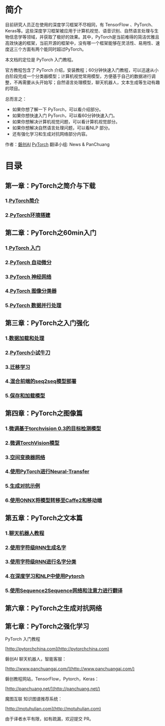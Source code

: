 # 简介

目前研究人员正在使用的深度学习框架不尽相同，有 TensorFlow 、PyTorch、Keras等。这些深度学习框架被应用于计算机视觉、语音识别、自然语言处理与生物信息学等领域，并获取了极好的效果。其中，PyTorch是当前难得的简洁优雅且高效快速的框架，当前开源的框架中，没有哪一个框架能够在灵活性、易用性、速度这三个方面有两个能同时超过PyTorch。

本文档的定位是 PyTorch 入门教程。

官方教程包含了 PyTorch 介绍，安装教程；60分钟快速入门教程，可以迅速从小白阶段完成一个分类器模型；计算机视觉常用模型，方便基于自己的数据进行调整，不再需要从头开始写；自然语言处理模型，聊天机器人，文本生成等生动有趣的项目。

总而言之：
* 如果你想了解一下 PyTorch，可以看介绍部分。
* 如果你想快速入门 PyTorch，可以看60分钟快速入门。
* 如果你想解决计算机视觉问题，可以看计算机视觉部分。
* 如果你想解决自然语言处理问题，可以看NLP 部分。
* 还有强化学习和生成对抗网络部分内容。

作者：[磐创AI](http://www.panchuangai.com/) [PyTorch](http://pytorch123.com/) 翻译小组: News & PanChuang

# 目录
## 第一章：PyTorch之简介与下载
### 1.[PyTorch简介](https://github.com/fendouai/PyTorchDocs/blob/master/FirstSection/PyTorchIntro.md)
### 2.[PyTorch环境搭建](https://github.com/fendouai/PyTorchDocs/blob/master/FirstSection/InstallIutorial.md)

## 第二章：PyTorch之60min入门
### 1.[PyTorch 入门](https://github.com/fendouai/PyTorchDocs/blob/master/SecondSection/what_is_pytorch.md)
### 2.[PyTorch 自动微分](https://github.com/fendouai/PyTorchDocs/blob/master/SecondSection/autograd_automatic_differentiation.md)
### 3.[PyTorch 神经网络](https://github.com/fendouai/PyTorchDocs/blob/master/SecondSection/neural_networks.md)
### 4.[PyTorch 图像分类器](https://github.com/fendouai/PyTorchDocs/blob/master/SecondSection/training_a_classifier.md)
### 5.[PyTorch 数据并行处理](https://github.com/fendouai/PyTorchDocs/blob/master/SecondSection/optional_data_parallelism.md)

## 第三章：PyTorch之入门强化
### 1.[数据加载和处理](https://github.com/fendouai/PyTorchDocs/blob/master/ThirdSection/DataLoding.md)
### 2.[PyTorch小试牛刀](https://github.com/fendouai/PyTorchDocs/blob/master/ThirdSection/LearningPyTorch.md)
### 3.[迁移学习](https://github.com/fendouai/PyTorchDocs/blob/master/ThirdSection/TransferLearning.md)
### 4.[混合前端的seq2seq模型部署](https://github.com/fendouai/PyTorchDocs/blob/master/ThirdSection/DeployingSeq2SeqModelwithHybridFrontend.MD)
### 5.[保存和加载模型](https://github.com/fendouai/PyTorchDocs/blob/master/ThirdSection/SaveModel.md)

## 第四章：PyTorch之图像篇
### 1.[微调基于torchvision 0.3的目标检测模型](https://github.com/fendouai/PyTorchDocs/blob/master/fourSection/ObjectDetectionFinetuning.md)
### 2.[微调TorchVision模型](https://github.com/fendouai/PyTorchDocs/blob/master/fourSection/FinetuningTorchVisionModel.md)
### 3.[空间变换器网络](https://github.com/fendouai/PyTorchDocs/blob/master/fourSection/SpatialTranNet.md)
### 4.[使用PyTorch进行Neural-Transfer](https://github.com/fendouai/PyTorchDocs/blob/master/fourSection/NeuralTransfer.md)
### 5.[生成对抗示例](https://github.com/fendouai/PyTorchDocs/blob/master/fourSection/AdversarialExampleGene.md)
### 6.[使用ONNX将模型转移至Caffe2和移动端](https://github.com/fendouai/PyTorchDocs/blob/master/fourSection/ONNX.md)

## 第五章：PyTorch之文本篇
### 1.[聊天机器人教程](https://github.com/fendouai/PyTorchDocs/blob/master/FifthSection/Chatbot.md)
### 2.[使用字符级RNN生成名字](https://github.com/fendouai/PyTorchDocs/blob/master/FifthSection/Char%20RNN%20Generation.MD)
### 3.[使用字符级RNN进行名字分类](https://github.com/fendouai/PyTorchDocs/blob/master/FifthSection/Char%20RNN%20Classification.md)
### 4.[在深度学习和NLP中使用Pytorch](https://github.com/fendouai/PyTorchDocs/blob/master/FifthSection/DeepLearning%20NLP.md)
### 5.[使用Sequence2Sequence网络和注意力进行翻译](https://github.com/fendouai/PyTorchDocs/blob/master/FifthSection/Translation_S2S%20Network.md)

## 第六章：PyTorch之生成对抗网络
## 第七章：PyTorch之强化学习

PyTorch 入门教程

[http://pytorchchina.com](http://pytorchchina.com)

磐创AI 聊天机器人，智能客服：

[http://www.panchuangai.com/](http://www.panchuangai.com/)

磐创教程网站，TensorFlow，Pytorch，Keras：

[http://panchuang.net/](http://panchuang.net/)

魔图互联 知识图谱推荐系统：

[http://motuhulian.com](http://motuhulian.com)

由于译者水平有限，如有疏漏，欢迎提交 PR。
